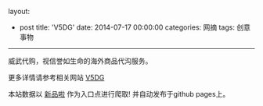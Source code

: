 layout: 
  - post 
title: 'V5DG' 
date: 2014-07-17 00:00:00 
categories: 网摘 
tags: 创意事物 
---

威武代购，视信誉如生命的海外商品代沟服务。  

更多详情请参考相关网站 [V5DG](http://www.v5dg.com)  

本站数据以 [新品啦](http://xinpinla.com/) 作为入口点进行爬取! 并自动发布于github pages上。  
